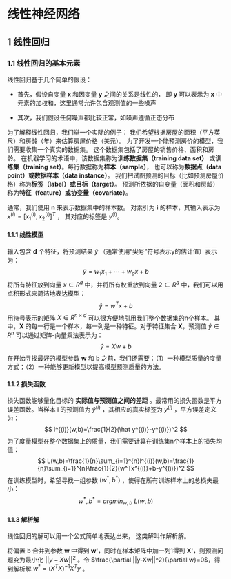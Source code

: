 # 线性神经网络

## 1 线性回归

### 1.1 线性回归的基本元素

线性回归基于几个简单的假设：

* 首先，假设自变量 **x** 和因变量 **y** 之间的关系是线性的， 即 **y** 可以表示为 **x** 中元素的加权和，这里通常允许包含观测值的一些噪声

* 其次，我们假设任何噪声都比较正常，如噪声遵循正态分布

为了解释线性回归，我们举一个实际的例子： 我们希望根据房屋的面积（平方英尺）和房龄（年）来估算房屋价格（美元）。 为了开发一个能预测房价的模型，我们需要收集一个真实的数据集。 这个数据集包括了房屋的销售价格、面积和房龄。 在机器学习的术语中，该数据集称为**训练数据集（training data set）** 或**训练集（training set）**。每行数据称为**样本（sample）**， 也可以称为**数据点（data point）**或**数据样本（data instance）**。 我们把试图预测的目标（比如预测房屋价格）称为**标签（label）**或**目标（target）**。 预测所依据的自变量（面积和房龄）称为**特征（feature）**或**协变量（covariate）**。

通常，我们使用 **n** 来表示数据集中的样本数。 对索引为 **i** 的样本，其输入表示为 $x^{(i)}=[x_1^{(i)},x_2^{(i)}]^T$ ， 其对应的标签是 $y^{(i)}$。

#### 1.1.1 线性模型

输入包含 **d** 个特征，将预测结果 $\hat y$ （通常使用“尖号”符号表示y的估计值）表示为：
$$
\hat y=w_1x_1+\cdots+w_dx+b
$$
将所有特征放到向量 $x\in R^d$ 中，并将所有权重放到向量 $2\in R^d$ 中，我们可以用点积形式来简洁地表达模型：
$$
\hat y=w^Tx+b
$$
用符号表示的矩阵 $X\in R^{n\times d}$ 可以很方便地引用我们整个数据集的n个样本。 其中，**X** 的每一行是一个样本，每一列是一种特征。对于特征集合 **X**，预测值 $\hat y\in R^n$ 可以通过矩阵-向量乘法表示为：
$$
\hat y=Xw+b
$$
在开始寻找最好的模型参数 **w** 和 b 之前，我们还需要：（1）一种模型质量的度量方式；（2）一种能够更新模型以提高模型预测质量的方法。

#### 1.1.2 损失函数

损失函数能够量化目标的 **实际值与预测值之间的差距** 。最常用的损失函数是平方误差函数。当样本 i 的预测值为 $\hat y^{(i)}$ ，其相应的真实标签为 $y^{(i)}$ ，平方误差定义为：
$$
l^{(i)}(w,b)=\frac{1}{2}(\hat y^{(i)}-y^{(i)})^2
$$
为了度量模型在整个数据集上的质量，我们需要计算在训练集n个样本上的损失均值：
$$
L(w,b)=\frac{1}{n}\sum_{i=1}^{n}l^{(i)}(w,b)=\frac{1}{n}\sum_{i=1}^{n}\frac{1}{2}(w^Tx^{(i)}+b-y^{(i)})^2
$$
在训练模型时，希望寻找一组参数 $(w^*,b^*)$ ，使得在所有训练样本上的总损失最小：
$$
w^*,b^*=argmin_{w,b}\ L(w,b)
$$

#### 1.1.3 解析解

线性回归的解可以用一个公式简单地表达出来， 这类解叫作解析解。

将偏置 b 合并到参数 **w** 中得到 **w'**，同时在样本矩阵中加一列1得到 **X'**，则预测问题变为最小化 $||y-Xw||^2$ 。令 $\frac{\partial ||y-Xw||^2}{\partial w}=0$，得到解析解 $w^*=(X^TX)^{-1}X^Ty$ 。